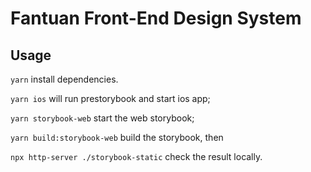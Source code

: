 # Fantuan Front-End Design System

## Usage

`yarn` install dependencies.

`yarn ios` will run prestorybook and start ios app;

`yarn storybook-web` start the web storybook;

`yarn build:storybook-web` build the storybook, then

`npx http-server ./storybook-static` check the result locally.
